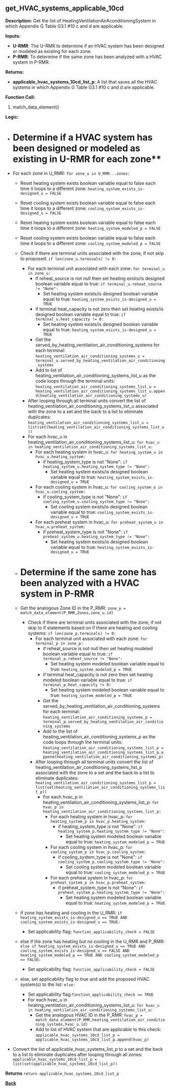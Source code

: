 ## get_HVAC_systems_applicable_10cd

**Description:** Get the list of HeatingVentilationAirAconditioningSystem in which Appendix G Table G3.1 #10 c and d are applicable.

**Inputs:**
- **U-RMR**: The U-RMR to determine if an HVAC system has been designed or modeled as existing for each zone.
- **P-RMR**: To determine if the same zone has been analyzed with a HVAC system in P-RMR.

**Returns:**
- **applicable_hvac_systems_10cd_list_p**: A list that saves all the HVAC systems in which Appendix G Table G3.1 #10 c and d are applicable.
 
**Function Call:** 

1. match_data_element()

**Logic:**
- # Determine if a HVAC system has been designed or modeled as existing in U-RMR for each zone**
- For each zone in U_RMR: `for zone_u in U_RMR...zones:`
    - Reset heating system exists boolean variable equal to false each time it loops to a different zone: `heating_system_exists_is-designed_u = FALSE`
    - Reset cooling system exists boolean variable equal to false each time it loops to a different zone: `cooling_system_exists_is-designed_u = FALSE`
    - Reset heating system exists boolean variable equal to false each time it loops to a different zone: `heating_system_modeled_p = FALSE`
    - Reset cooling system exists boolean variable equal to false each time it loops to a different zone: `cooling_system_modeled_p = FALSE`
    - Check if there are terminal units associated with the zone, if not skip to proposed: `if len(zone_u.terminals) != 0:`
        - For each terminal unit associated with each zone: `for terminal_u in zone_u:`
            - if reheat_source is not null then set heating exists/is designed boolean variable equal to true: `if terminal_u.reheat_source != "None":`
                - Set heating system exists/is designed boolean variable equal to true: `heating_system_exists_is-designed_u = TRUE`
            - if terminal heat_capacity is not zero then set heating exists/is designed boolean variable equal to true: `if terminal_u.heat_capacity != 0:`
                - Set heating system exists/is designed boolean variable equal to true: `heating_system_exists_is-designed_u = TRUE`    
            - Get the served_by_heating_ventilation_air_conditioning_systems for each terminal: `heating_ventilation_air_conditioning_systems_u = terminal_u.served_by_heating_ventilation_air_conditioning_systems`
            - Add to list of heating_ventilation_air_conditioning_systems_list_u as the code loops through the terminal units: `heating_ventilation_air_conditioning_systems_list_u = heating_ventilation_air_conditioning_systems_list_u.append(heating_ventilation_air_conditioning_systems_u)`                    
        - After looping through all terminal units convert the list of heating_ventilation_air_conditioning_systems_list_u associated with the zone to a set and the back to a list to eliminate duplicates: `heating_ventilation_air_conditioning_systems_list_u = list(set(heating_ventilation_air_conditioning_systems_list_u))`
        - For each hvac_u in heating_ventilation_air_conditioning_systems_list_u: `for hvac_u in heating_ventilation_air_conditioning_systems_list_u:`
            - For each heating system in hvac_u: `for heating_system_u in hvac_u.heating_system:`
                - if heating_system_type is not "None": `if heating_system_u.heating_system_type != "None":`
                    - Set heating system exists/is designed boolean variable equal to true: `heating_system_exists_is-designed_u = TRUE`
            - For each cooling system in hvac_u: `for cooling_system_u in hvac_u.cooling_system:`
                - if cooling_system_type is not "None": `if cooling_system_u.cooling_system_type != "None":`
                    - Set cooling system exists/is designed boolean variable equal to true: `cooling_system_exists_is-designed_u = TRUE`
            - For each preheat system in hvac_u: `for preheat_system_u in hvac_u.preheat_system:`
                - if preheat_system_type is not "None": `if preheat_system_u.heating_system_type != "None":`
                    - Set heating system exists/is designed boolean variable equal to true: `heating_system_exists_is-designed_u = TRUE`

    - # Determine if the same zone has been analyzed with a HVAC system in P-RMR
    - Get the analogous Zone ID in the P_RMR: `zone_p = match_data_element(P_RMR,Zones,zone_u.id)` 
        - Check if there are terminal units associated with the zone, if not skip to if statements based on if there are heating and cooling systems: `if len(zone_p.terminals) != 0:`
            - For each terminal unit associated with each zone: `for terminal_p in zone_p:`
                - if reheat_source is not null then set heating modeled boolean variable equal to true: `if terminal_p.reheat_source != "None":`
                    - Set heating system modeled boolean variable equal to true: `heating_system_modeled_p = TRUE`
                - if terminal heat_capacity is not zero then set heating modeled boolean variable equal to true: `if terminal_p.heat_capacity != 0:`
                    - Set heating system modeled boolean variable equal to true: `heating_system_modeled_p = TRUE`    
                - Get the served_by_heating_ventilation_air_conditioning_systems for each terminal: `heating_ventilation_air_conditioning_systems_p = terminal_p.served_by_heating_ventilation_air_conditioning_systems`
                - Add to the list of heating_ventilation_air_conditioning_systems_p as the code loops through the terminal units: `heating_ventilation_air_conditioning_systems_list_p = heating_ventilation_air_conditioning_systems_list_p.append(heating_ventilation_air_conditioning_systems_p)`                    
            - After looping through all terminal units convert the list of heating_ventilation_air_conditioning_systems_list_p associated with the zone to a set and the back to a list to eliminate duplicates: `heating_ventilation_air_conditioning_systems_list_p = list(set(heating_ventilation_air_conditioning_systems_list_p))`
                - For each hvac_p in heating_ventilation_air_conditioning_systems_list_p: `for hvac_p in heating_ventilation_air_conditioning_systems_list_p:`
                    - For each heating system in hvac_p: `for heating_system_p in hvac_p.heating_system:`
                        - if heating_system_type is not "None": `if heating_system_p.heating_system_type != "None":`
                            - Set heating system modeled boolean variable equal to true: `heating_system_modeled_p = TRUE`
                    - For each cooling system in hvac_p: `for cooling_system_p in hvac_p.cooling_system:`
                        - if cooling_system_type is not "None": `if cooling_system_p.cooling_system_type != "None":`
                            - Set cooling system modeled boolean variable equal to true: `cooling_system_modeled_p = TRUE`
                    - For each preheat system in hvac_p: `for preheat_system_p in hvac_p.preheat_system:`
                        - if preheat_system_type is not "None": `if preheat_system_p.heating_system_type != "None":`
                            - Set heating system modeled boolean variable equal to true: `heating_system_modeled_p = TRUE`  
        
    
    - if zone has heating and cooling in the U_RMR: `if heating_system_exists_is-designed_u == TRUE AND cooling_system_exists_is-designed_u == TRUE:`
        - Set applicability flag: `function_applicability_check = FALSE`
    - else if the zone has heating but no cooling in the U_RMR and P_RMR: `else if heating_system_exists_is-designed_u == TRUE AND cooling_system_exists_is-designed_u == FALSE AND heating_system_modeled_p == TRUE AND cooling_system_modeled_p == FALSE:`
        - Set applicability flag: `function_applicability_check = FALSE`                
    - else, set applicability flag to true and add the proposed HVAC system(s) to the list: `else:`
        - Set applicability flag:`function_applicability_check == TRUE`
        - For each hvac_u in heating_ventilation_air_conditioning_systems_list_u: `for hvac_u in heating_ventilation_air_conditioning_systems_list_u:`
            - Get the analogous HVAC ID in the P_RMR: `hvac_p = match_data_element(P_RMR,heating_ventilation_air_conditioning_systems,hvac_u.id)`
            - Add to list of HVAC system that are applicable to this check: `applicable_hvac_systems_10cd_list_p = applicable_hvac_systems_10cd_list_p.append(hvac_p)`

 - Convert the list of applicable_hvac_systems_list_p to a set and the back to a list to eliminate duplicates after looping through all zones:
 `applicable_hvac_systems_10cd_list_p = list(set(applicable_hvac_systems_10cd_list_p))` 

 **Returns** `return applicable_hvac_systems_10cd_list_p`  

                                 
**[Back](../_toc.md)**
